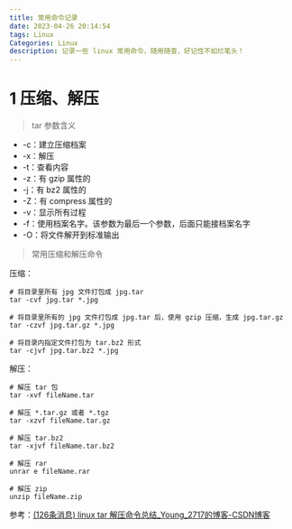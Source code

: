 ```yaml
---
title: 常用命令记录
date: 2023-04-26 20:14:54
tags: Linux
Categories: Linux
description: 记录一些 linux 常用命令，随用随查，好记性不如烂笔头！
---
```




# 1 压缩、解压

> tar 参数含义

* -c：建立压缩档案
* -x：解压
* -t：查看内容
* -z：有 gzip 属性的
* -j：有 bz2 属性的
* -Z：有 compress 属性的
* -v：显示所有过程
* -f：使用档案名字。该参数为最后一个参数，后面只能接档案名字
* -O：将文件解开到标准输出

> 常用压缩和解压命令

压缩：

```shell
# 将目录里所有 jpg 文件打包成 jpg.tar
tar -cvf jpg.tar *.jpg

# 将目录里所有的 jpg 文件打包成 jpg.tar 后，使用 gzip 压缩，生成 jpg.tar.gz
tar -czvf jpg.tar.gz *.jpg

# 将目录内指定文件打包为 tar.bz2 形式
tar -cjvf jpg.tar.bz2 *.jpg
```



解压：

```shell
# 解压 tar 包
tar -xvf fileName.tar

# 解压 *.tar.gz 或者 *.tgz
tar -xzvf fileName.tar.gz

# 解压 tar.bz2
tar -xjvf fileName.tar.bz2

# 解压 rar
unrar e fileName.rar

# 解压 zip
unzip fileName.zip
```






参考：[(126条消息) linux tar 解压命令总结_Young_2717的博客-CSDN博客](https://blog.csdn.net/imyang2007/article/details/7634470)


